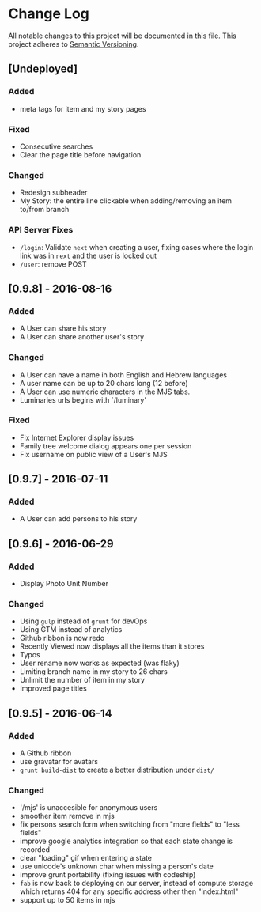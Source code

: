 # Change Log
All notable changes to this project will be documented in this file.
This project adheres to [Semantic Versioning](http://semver.org/).

## [Undeployed]
### Added
- meta tags for item and my story pages

### Fixed
- Consecutive searches
- Clear the page title before navigation

### Changed
- Redesign subheader
- My Story: the entire line clickable when adding/removing an item to/from branch

### API Server Fixes
- `/login`: Validate `next` when creating a user,
    fixing cases where the login link was in `next` and the user is locked out
- `/user`: remove POST

## [0.9.8] - 2016-08-16
### Added
- A User can share his story
- A User can share another user's story

### Changed
- A User can have a name in both English and Hebrew languages
- A user name can be up to 20 chars long (12 before)
- A User can use numeric characters in the MJS tabs.
- Luminaries urls begins with `/luminary'

### Fixed
- Fix Internet Explorer display issues
- Family tree welcome dialog appears one per session
- Fix username on public view of a User's MJS

## [0.9.7] - 2016-07-11
### Added
- A User can add persons to his story

## [0.9.6] - 2016-06-29
### Added
- Display Photo Unit Number

### Changed
- Using `gulp` instead of `grunt` for devOps
- Using GTM instead of analytics
- Github ribbon is now redo
- Recently Viewed now displays all the items than it stores
- Typos
- User rename now works as expected (was flaky)
- Limiting branch name in my story to 26 chars
- Unlimit the number of item in my story
- Improved page titles

## [0.9.5] - 2016-06-14
### Added
- A Github ribbon
- use gravatar for avatars
- `grunt build-dist` to create a better distribution under `dist/`

### Changed
- '/mjs' is unaccesible for anonymous users
- smoother item remove in mjs
- fix persons search form when switching from "more fields" to "less fields"
- improve google analytics integration so that each state change is recorded
- clear "loading" gif when entering a state
- use unicode's unknown char when missing a person's date
- improve grunt portability (fixing issues with codeship)
- `fab` is now back to deploying on our server, instead of compute storage which
returns 404 for any specific address other then "index.html"
- support up to 50 items in mjs
